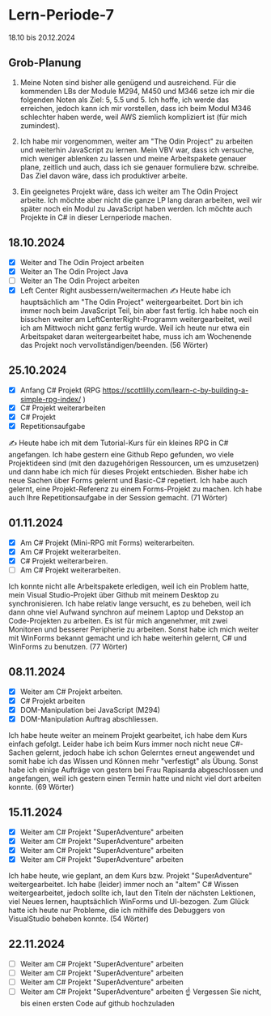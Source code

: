# Lern-Periode-7


18.10 bis 20.12.2024

## Grob-Planung

1. Meine Noten sind bisher alle genügend und ausreichend. Für die kommenden LBs der Module M294, M450 und M346 setze ich mir die folgenden Noten als Ziel: 5, 5.5 und 5. Ich hoffe, ich werde das erreichen, jedoch kann ich mir vorstellen, dass ich beim Modul M346 schlechter haben werde, weil AWS ziemlich kompliziert ist (für mich zumindest).
  
2. Ich habe mir vorgenommen, weiter am "The Odin Project" zu arbeiten und weiterhin JavaScript zu lernen. Mein VBV war, dass ich versuche, mich weniger ablenken zu lassen und meine Arbeitspakete genauer plane, zeitlich und auch, dass ich sie genauer formuliere bzw. schreibe. Das Ziel davon wäre, dass ich produktiver arbeite.
  
3. Ein geeignetes Projekt wäre, dass ich weiter am The Odin Project arbeite. Ich möchte aber nicht die ganze LP lang daran arbeiten, weil wir später noch ein Modul zu JavaScript haben werden. Ich möchte auch Projekte in C# in dieser Lernperiode machen.
  

## 18.10.2024

- [x] Weiter and The Odin Project arbeiten
- [x] Weiter an The Odin Project Java
- [ ] Weiter an The Odin Project arbeiten
- [x] Left Center Right ausbessern/weitermachen
✍️ Heute habe ich hauptsächlich am "The Odin Project" weitergearbeitet. Dort bin ich immer noch beim JavaScript Teil, bin aber fast fertig. Ich habe noch ein bisschen weiter am LeftCenterRight-Programm weitergearbeitet, weil ich am Mittwoch nicht ganz fertig wurde. Weil ich heute nur etwa ein Arbeitspaket daran weitergearbeitet habe, muss ich am Wochenende das Projekt noch vervollständigen/beenden. (56 Wörter)

## 25.10.2024

- [x] Anfang C# Projekt (RPG https://scottlilly.com/learn-c-by-building-a-simple-rpg-index/ )
- [x] C# Projekt weiterarbeiten
- [x] C# Projekt
- [x] Repetitionsaufgabe

✍️ Heute habe ich mit dem Tutorial-Kurs für ein kleines RPG in C# angefangen. Ich habe gestern eine Github Repo gefunden, wo viele Projektideen sind (mit den dazugehörigen Ressourcen, um es umzusetzen) und dann habe ich mich für dieses Projekt entschieden. Bisher habe ich neue Sachen über Forms gelernt und Basic-C# repetiert. Ich habe auch gelernt, eine Projekt-Referenz zu einem Forms-Projekt zu machen. Ich habe auch Ihre Repetitionsaufgabe in der Session gemacht. (71 Wörter)

## 01.11.2024

- [x] Am C# Projekt (Mini-RPG mit Forms) weiterarbeiten.
- [x] Am C# Projekt weiterarbeiten.
- [x] C# Projekt weiterarbeiren.
- [ ] Am C# Projekt weiterarbeiten.

Ich konnte nicht alle Arbeitspakete erledigen, weil ich ein Problem hatte, mein Visual Studio-Projekt über Github mit meinem Desktop zu synchronisieren. Ich habe relativ lange versucht, es zu beheben, weil ich dann ohne viel Aufwand synchron auf meinem Laptop und Dekstop an Code-Projekten zu arbeiten. Es ist für mich angenehmer, mit zwei Monitoren und besserer Peripherie zu arbeiten.
Sonst habe ich mich weiter mit WinForms bekannt gemacht und ich habe weiterhin gelernt, C# und WinForms zu benutzen. (77 Wörter)

## 08.11.2024

- [x] Weiter am C# Projekt arbeiten.
- [x] C# Projekt arbeiten
- [x] DOM-Manipulation bei JavaScript (M294)
- [x] DOM-Manipulation Auftrag abschliessen.

Ich habe heute weiter an meinem Projekt gearbeitet, ich habe dem Kurs einfach gefolgt. 
Leider habe ich beim Kurs immer noch nicht neue C#-Sachen gelernt, jedoch habe ich schon Gelerntes erneut angewendet und somit habe ich das Wissen und Können mehr "verfestigt" als Übung. 
Sonst habe ich einige Aufträge von gestern bei Frau Rapisarda abgeschlossen und angefangen, weil ich gestern einen Termin hatte und nicht viel dort arbeiten konnte. (69 Wörter)

## 15.11.2024

- [x] Weiter am C# Projekt "SuperAdventure" arbeiten 
- [x] Weiter am C# Projekt "SuperAdventure" arbeiten 
- [x] Weiter am C# Projekt "SuperAdventure" arbeiten 
- [x] Weiter am C# Projekt "SuperAdventure" arbeiten

Ich habe heute, wie geplant, an dem Kurs bzw. Projekt "SuperAdventure" weitergearbeitet. Ich habe (leider) immer noch an "altem" C# Wissen weitergearbeitet, jedoch sollte ich, laut den Titeln der nächsten Lektionen, viel Neues lernen, hauptsächlich WinForms und UI-bezogen. Zum Glück hatte ich heute nur Probleme, die ich mithilfe des Debuggers von VisualStudio beheben konnte. (54 Wörter)

## 22.11.2024

- [ ] Weiter am C# Projekt "SuperAdventure" arbeiten 
- [ ] Weiter am C# Projekt "SuperAdventure" arbeiten 
- [ ] Weiter am C# Projekt "SuperAdventure" arbeiten 
- [ ] Weiter am C# Projekt "SuperAdventure" arbeiten
☝️ Vergessen Sie nicht, bis einen ersten Code auf github hochzuladen
